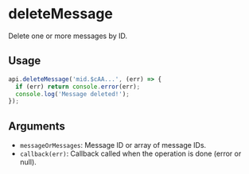 # deleteMessage

Delete one or more messages by ID.

## Usage
```js
api.deleteMessage('mid.$cAA...', (err) => {
  if (err) return console.error(err);
  console.log('Message deleted!');
});
```

## Arguments
- `messageOrMessages`: Message ID or array of message IDs.
- `callback(err)`: Callback called when the operation is done (error or null).
